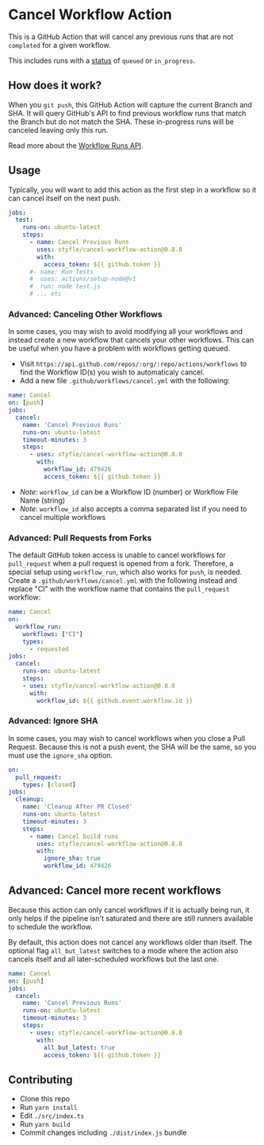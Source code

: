 # Cancel Workflow Action

This is a GitHub Action that will cancel any previous runs that are not `completed` for a given workflow.

This includes runs with a [status](https://docs.github.com/en/rest/reference/checks#check-runs) of `queued` or `in_progress`.

## How does it work?

When you `git push`, this GitHub Action will capture the current Branch and SHA. It will query GitHub's API to find previous workflow runs that match the Branch but do not match the SHA. These in-progress runs will be canceled leaving only this run.

Read more about the [Workflow Runs API](https://docs.github.com/en/rest/reference/actions#workflow-runs).

## Usage

Typically, you will want to add this action as the first step in a workflow so it can cancel itself on the next push.

```yml
jobs:
  test:
    runs-on: ubuntu-latest
    steps:
      - name: Cancel Previous Runs
        uses: styfle/cancel-workflow-action@0.8.0
        with:
          access_token: ${{ github.token }}
      #- name: Run Tests
      #  uses: actions/setup-node@v1
      #  run: node test.js
      # ... etc
```


### Advanced: Canceling Other Workflows

In some cases, you may wish to avoid modifying all your workflows and instead create a new workflow that cancels your other workflows. This can be useful when you have a problem with workflows getting queued.

- Visit `https://api.github.com/repos/:org/:repo/actions/workflows` to find the Workflow ID(s) you wish to automaticaly cancel.
- Add a new file `.github/workflows/cancel.yml` with the following:

```yml
name: Cancel
on: [push]
jobs:
  cancel:
    name: 'Cancel Previous Runs'
    runs-on: ubuntu-latest
    timeout-minutes: 3
    steps:
      - uses: styfle/cancel-workflow-action@0.8.0
        with:
          workflow_id: 479426
          access_token: ${{ github.token }}
```

- _Note_: `workflow_id` can be a Workflow ID (number) or Workflow File Name (string)
- _Note_: `workflow_id` also accepts a comma separated list if you need to cancel multiple workflows

### Advanced: Pull Requests from Forks

The default GitHub token access is unable to cancel workflows for `pull_request`
when a pull request is opened from a fork. Therefore, a special setup using
`workflow_run`, which also works for `push`, is needed.
Create a `.github/workflows/cancel.yml` with the following instead and replace
"CI" with the workflow name that contains the `pull_request` workflow:

```yml
name: Cancel
on:
  workflow_run:
    workflows: ["CI"]
    types:
      - requested
jobs:
  cancel:
    runs-on: ubuntu-latest
    steps:
    - uses: styfle/cancel-workflow-action@0.8.0
      with:
        workflow_id: ${{ github.event.workflow.id }}
```

### Advanced: Ignore SHA

In some cases, you may wish to cancel workflows when you close a Pull Request. Because this is not a push event, the SHA will be the same, so you must use the `ignore_sha` option.

```yml
on:
  pull_request:
    types: [closed]
jobs:
  cleanup:
    name: 'Cleanup After PR Closed'
    runs-on: ubuntu-latest
    timeout-minutes: 3
    steps:
      - name: Cancel build runs
        uses: styfle/cancel-workflow-action@0.8.0
        with:
          ignore_sha: true
          workflow_id: 479426
```

## Advanced: Cancel more recent workflows

Because this action can only cancel workflows if it is actually being run, it only helps if the pipeline isn't saturated and there are still runners available to schedule the workflow.

By default, this action does not cancel any workflows older than itself. The optional flag `all_but_latest` switches to a mode where the action also cancels itself and all later-scheduled workflows but the last one.

```yml
name: Cancel
on: [push]
jobs:
  cancel:
    name: 'Cancel Previous Runs'
    runs-on: ubuntu-latest
    timeout-minutes: 3
    steps:
      - uses: styfle/cancel-workflow-action@0.8.0
        with:
          all_but_latest: true
          access_token: ${{ github.token }}
```

## Contributing

- Clone this repo
- Run `yarn install`
- Edit `./src/index.ts`
- Run `yarn build`
- Commit changes including `./dist/index.js` bundle
